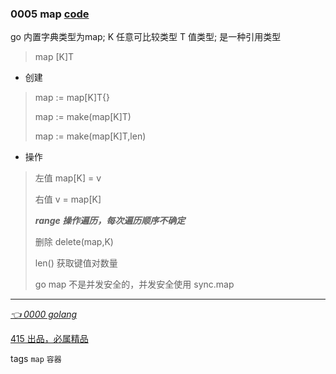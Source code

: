 
### 0005 map [code](demo/map/map_test.go)
go 内置字典类型为map; K 任意可比较类型 T 值类型; 是一种引用类型
> map [K]T 
- 创建
> map := map[K]T{}
>
> map := make(map[K]T)
>
> map := make(map[K]T,len)
>

- 操作
> 左值 map[K] = v
>
> 右值 v = map[K]
>
> ***range 操作遍历，每次遍历顺序不确定***
>
> 删除 delete(map,K)
>
> len() 获取键值对数量
> 
> go map 不是并发安全的，并发安全使用 sync.map
> 









---
*[👈 0000 golang](0000golang.md)*

[415 出品，必属精品](../note.md) 

tags `map` `容器`



